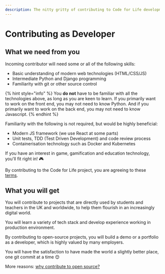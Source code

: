 ```yaml
---
description: The nitty gritty of contributing to Code for Life development.
---
```


# Contributing as Developer

## What we need from you

Incoming contributor will need some or all of the following skills:

* Basic understanding of modern web technologies (HTML/CSS/JS)
* Intermediate Python and Django programming
* Familiarity with git or other source control

{% hint style="info" %}
You **do not** have to be familiar with all the technologies above, as long as you are keen to learn. If you primarily want to work on the front end, you may not need to know Python. And if you primarily want to work on the back end, you may not need to know Javascript.&#x20;
{% endhint %}

Familiarity with the following is not required, but would be highly beneficial:

* Modern JS framework (we use React at some parts)
* Unit tests, TDD (Test Driven Development) and code review process
* Containerisation technology such as Docker and Kubernetes

If you have an interest in game, gamification and education technology, you'll fit right in! 🎮

By contributing to the Code for Life project, you are agreeing to these [terms](https://github.com/ocadotechnology/codeforlife-portal/blob/master/LICENSE.md#contributor-agreement).

## What you will get

You will contribute to projects that are directly used by students and teachers in the UK and worldwide, to help them flourish in an increasingly digital world.

You will learn a variety of tech stack and develop experience working in production environment.&#x20;

By contributing to open-source projects, you will build a demo or a portfolio as a developer, which is highly valued by many employers.

You will have the satisfaction to have made the world a slightly better place, one git commit at a time 😊

More reasons: [why contribute to open source?](https://opensource.guide/how-to-contribute/)
